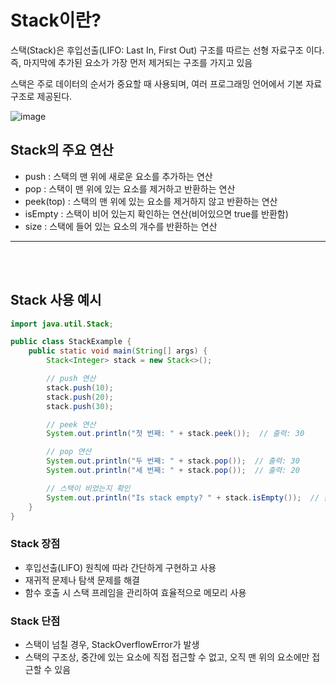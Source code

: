 # Stack이란?
스택(Stack)은 후입선출(LIFO: Last In, First Out) 구조를 따르는 선형 자료구조 이다. 즉, 마지막에 추가된 요소가 가장 먼저 제거되는 구조를 가지고 있음

스택은 주로 데이터의 순서가 중요할 때 사용되며, 여러 프로그래밍 언어에서 기본 자료구조로 제공된다.

![image](https://github.com/user-attachments/assets/98d548ad-0ae9-451a-809b-0df29d9f5f3f)

## Stack의 주요 연산
- push : 스택의 맨 위에 새로운 요소를 추가하는 연산
- pop : 스택이 맨 위에 있는 요소를 제거하고 반환하는 연산
- peek(top) : 스택의 맨 위에 있는 요소를 제거하지 않고 반환하는 연산 
- isEmpty : 스택이 비어 있는지 확인하는 연산(비어있으면 true를 반환함)
- size : 스택에 들어 있는 요소의 개수를 반환하는 연산

<hr>
<br><br>

## Stack 사용 예시
```Java
import java.util.Stack;

public class StackExample {
    public static void main(String[] args) {
        Stack<Integer> stack = new Stack<>();

        // push 연산
        stack.push(10);
        stack.push(20);
        stack.push(30);

        // peek 연산
        System.out.println("첫 번째: " + stack.peek());  // 출력: 30

        // pop 연산
        System.out.println("두 번째: " + stack.pop());  // 출력: 30
        System.out.println("세 번째: " + stack.pop());  // 출력: 20

        // 스택이 비었는지 확인
        System.out.println("Is stack empty? " + stack.isEmpty());  // 출력: false
    }
}
```

### Stack 장점
- 후입선출(LIFO) 원칙에 따라 간단하게 구현하고 사용
- 재귀적 문제나 탐색 문제를 해결
- 함수 호출 시 스택 프레임을 관리하여 효율적으로 메모리 사용
### Stack 단점
- 스택이 넘칠 경우, StackOverflowError가 발생
- 스택의 구조상, 중간에 있는 요소에 직접 접근할 수 없고, 오직 맨 위의 요소에만 접근할 수 있음



